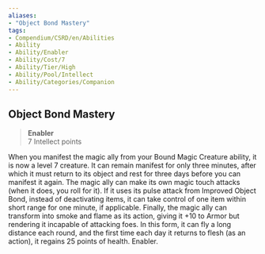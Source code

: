 ```yaml
---
aliases:
- "Object Bond Mastery"
tags:
- Compendium/CSRD/en/Abilities
- Ability
- Ability/Enabler
- Ability/Cost/7
- Ability/Tier/High
- Ability/Pool/Intellect
- Ability/Categories/Companion
---
```


  
## Object Bond Mastery  
>**Enabler**  
>7 Intellect points
  
When you manifest the magic ally from your Bound Magic Creature ability, it is now a level 7 creature. It can remain manifest for only three minutes, after which it must return to its object and rest for three days before you can manifest it again. The magic ally can make its own magic touch attacks (when it does, you roll for it). If it uses its pulse attack from Improved Object Bond, instead of deactivating items, it can take control of one item within short range for one minute, if applicable. Finally, the magic ally can transform into smoke and flame as its action, giving it +10 to Armor but rendering it incapable of attacking foes. In this form, it can fly a long distance each round, and the first time each day it returns to flesh (as an action), it regains 25 points of health. Enabler.